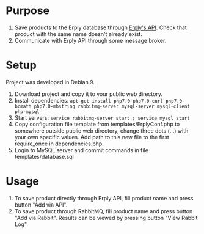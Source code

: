 # Purpose

1. Save products to the Erply database through [Erply's API](https://erply.com/api/). Check that product with the same name doesn't already exist.
1. Communicate with Erply API through some message broker.

# Setup

Project was developed in Debian 9.

1. Download project and copy it to your public web directory.
1. Install dependencies: ```apt-get install php7.0 php7.0-curl php7.0-bcmath php7.0-mbstring rabbitmq-server mysql-server mysql-client php-mysql```
1. Start servers: ```service rabbitmq-server start ; service mysql start```
1. Copy configuration file template from templates/ErplyConf.php to somewhere outside public web directory, change three dots (...) with your own specific values. Add path to this new file to the first require_once in dependencies.php.
1. Login to MySQL server and commit commands in file templates/database.sql

# Usage

1. To save product directly through Erply API, fill product name and press button "Add via API".
1. To save product through RabbitMQ, fill product name and press button "Add via Rabbit". Results can be viewed by pressing button "View Rabbit Log".


